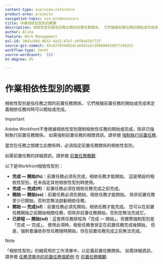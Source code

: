 ```yaml
---
content-type: overview;reference
product-area: projects
navigation-topic: use-predecessors
title: 作業相依性型別的概要
description: 相依性型別是指任務之間的前置任務關係。 它們根據前置任務的開始或完成來定義相依任務何時可以開始或完成。
author: Alina
feature: Work Management
exl-id: 30d1c60d-0632-4a32-b7e7-a9f8e81bf727
source-git-commit: 45c82f659d02dca69d2a2c390b084330773d4252
workflow-type: tm+mt
source-wordcount: '315'
ht-degree: 0%

---
```


# 作業相依性型別的概要

相依性型別是指任務之間的前置任務關係。 它們根據前置任務的開始或完成來定義相依任務何時可以開始或完成。

>[!IMPORTANT]
>
>Adobe Workfront不會根據相依性型別限制相依性任務的開始或完成，除非已強制執行前置任務關係。 如需強制前置任務的相關資訊，請參閱 [強制執行前置任務](../../../manage-work/tasks/use-prdcssrs/enforced-predecessors.md).

當您在任務之間建立此關係時，必須指定前置任務關係的相依性型別。

如需前置任務的詳細資訊，請參閱 [前置任務概觀](../../../manage-work/tasks/use-prdcssrs/predecessors-overview.md).

以下是Workfront相依性型別：

* **完成 — 開始(fs)**：前置任務必須先完成，相依任務才能開始。 這是預設的相依性型別，在未指定其他相依性型別時使用。
* **完成 — 完成(ff)**：前置任務必須在相依任務完成之前完成。
* **開始 — 開始(ss)**：前置任務必須先開始，相依任務才能開始。 除非前置任務至少已開始，否則您無法啟動相依任務。
* **開始 — 完成(sf)**：前置任務必須先開始，相依任務才能完成。 您可以在前置任務開始之前開始相關任務，但除非前置任務開始，否則您無法完成它。
* **已排程 — 開始(sd)**：這會將任務排程為「完成 — 開始」，但實際強制型別是「完成 — 完成」。 使用此項時，相依任務會排定在前置任務完成後開始。 但是，強制會讓依存性任務隨時開始，但在前置任務完成之前無法完成。

>[!NOTE]
>
>「相依性型別」的縮寫用於工作清單中，以定義前置任務關係。 如需詳細資訊，請參閱 [任務清單中的前置任務值範例](/help/quicksilver/manage-work/tasks/use-prdcssrs/predecessors-overview.md#examples-of-predecessor-values-in-a-task-list) 在 [前置任務概觀](/help/quicksilver/manage-work/tasks/use-prdcssrs/predecessors-overview.md).

